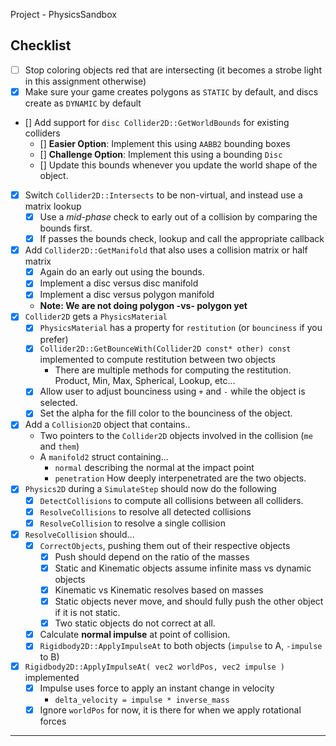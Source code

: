 Project - PhysicsSandbox

## Checklist

- [ ] Stop coloring objects red that are intersecting (it becomes a strobe light in this assignment otherwise)
- [x] Make sure your game creates polygons as `STATIC` by default, and discs create as `DYNAMIC` by default
- [] Add support for `disc Collider2D::GetWorldBounds` for existing colliders
	- [] **Easier Option**: Implement this using `AABB2` bounding boxes
    - [] **Challenge Option**: Implement this using a bounding `Disc`
    - [] Update this bounds whenever you update the world shape of the object.
- [x] Switch `Collider2D::Intersects` to be non-virtual, and instead use a matrix lookup
    - [x] Use a *mid-phase* check to early out of a collision by comparing the bounds first.
    - [x] If passes the bounds check, lookup and call the appropriate callback
- [x] Add `Collider2D::GetManifold` that also uses a collision matrix or half matrix
    - [x] Again do an early out using the bounds.
    - [x] Implement a disc versus disc manifold
    - [x] Implement a disc versus polygon manifold
    - **Note: We are not doing polygon -vs- polygon yet**
- [x] `Collider2D` gets a `PhysicsMaterial`
    - [x] `PhysicsMaterial` has a property for `restitution` (or `bounciness` if you prefer)
    - [x] `Collider2D::GetBounceWith(Collider2D const* other) const` implemented to compute restitution between two objects
        - There are multiple methods for computing the restitution.  Product, Min, Max, Spherical, Lookup, etc...   
    - [x] Allow user to adjust bounciness using `+` and `-` while the object is selected.
    - [x] Set the alpha for the fill color to the bounciness of the object.
- [x] Add a `Collision2D` object that contains..
    - Two pointers to the `Collider2D` objects involved in the collision (`me` and `them`)
    - A `manifold2` struct containing...
      - `normal` describing the normal at the impact point
      - `penetration` How deeply interpenetrated are the two objects.
- [x] `Physics2D` during a `SimulateStep` should now do the following
    - [x] `DetectCollisions` to compute all collisions between all colliders.
    - [x] `ResolveCollisions` to resolve all detected collisions
    - [x] `ResolveCollision` to resolve a single collision
- [x] `ResolveCollision` should...
    - [x] `CorrectObjects`, pushing them out of their respective objects
        - [x] Push should depend on the ratio of the masses
        - [x] Static and Kinematic objects assume infinite mass vs dynamic objects
        - [x] Kinematic vs Kinematic resolves based on masses
        - [x] Static objects never move, and should fully push the other object if it is not static.
        - [x] Two static objects do not correct at all.
    - [x] Calculate **normal impulse** at point of collision. 
    - [x] `Rigidbody2D::ApplyImpulseAt` to both objects (`impulse` to A, `-impulse` to B)
- [x] `Rigidbody2D::ApplyImpulseAt( vec2 worldPos, vec2 impulse )` implemented
    - [x] Impulse uses force to apply an instant change in velocity
        - `delta_velocity = impulse * inverse_mass`
    - [x] Ignore `worldPos` for now, it is there for when we apply rotational forces

------
